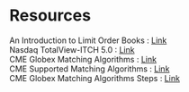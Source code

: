 # Resources

An Introduction to Limit Order Books : [Link](https://www.machow.ski/posts/2021-07-18-introduction-to-limit-order-books/) <br>
Nasdaq TotalView-ITCH 5.0 : [Link](https://www.nasdaqtrader.com/content/technicalsupport/specifications/dataproducts/NQTVITCHSpecification.pdf) <br>
CME Globex Matching Algorithms : [Link](https://www.cmegroup.com/confluence/display/EPICSANDBOX/CME+Globex+Matching+Algorithms) <br>
CME Supported Matching Algorithms : [Link](https://www.cmegroup.com/confluence/display/EPICSANDBOX/Supported+Matching+Algorithms) <br>
CME Globex Matching Algorithms Steps : [Link](https://www.cmegroup.com/confluence/display/EPICSANDBOX/CME+Globex+Matching+Algorithm+Steps)  <br>
